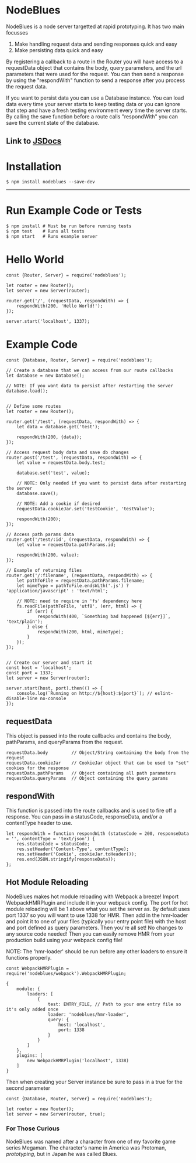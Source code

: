 # NodeBlues
NodeBlues is a node server targetted at rapid prototyping. It has two main focusses
1. Make handling request data and sending responses quick and easy
2. Make persisting data quick and easy

By registering a callback to a route in the Router you will have access to a requestData object that contains the body, query parameters, and the url parameters that were used for the request. You can then send a response by using the "respondWith" function to send a response after you process the request data.

If you want to persist data you can use a Database instance. You can load data every time your server starts to keep testing data or you can ignore that step and have a fresh testing environment every time the server starts. By calling the save function before a route calls "respondWith" you can save the current state of the database.

Link to [JSDocs](https://iamdudeman.github.io/NodeBlues/ "NodeBlues Docs")
---


# Installation
```
$ npm install nodeblues --save-dev
```
---


# Run Example Code or Tests
```
$ npm install # Must be run before running tests
$ npm test    # Runs all tests
$ npm start   # Runs example server

```

# Hello World

```
const {Router, Server} = require('nodeblues');

let router = new Router();
let server = new Server(router);

router.get('/', (requestData, respondWith) => {
    respondWith(200, 'Hello World!');
});

server.start('localhost', 1337);

```


# Example Code
```
const {Database, Router, Server} = require('nodeblues');

// Create a database that we can access from our route callbacks
let database = new Database();

// NOTE: If you want data to persist after restarting the server
database.load();


// Define some routes
let router = new Router();

router.get('/test', (requestData, respondWith) => {
    let data = database.get('test');

    respondWith(200, {data});
});

// Access request body data and save db changes
router.post('/test', (requestData, respondWith) => {
    let value = requestData.body.test;

    database.set('test', value);

    // NOTE: Only needed if you want to persist data after restarting the server
    database.save();

    // NOTE: Add a cookie if desired
    requestData.cookieJar.set('testCookie', 'testValue');

    respondWith(200);
});

// Access path params data
router.get('/test/:id', (requestData, respondWith) => {
    let value = requestData.pathParams.id;

    respondWith(200, value);
});

// Example of returning files
router.get('/:filename', (requestData, respondWith) => {
    let pathToFile = requestData.pathParams.filename;
    let mimeType = pathToFile.endsWith('.js') ? 'application/javascript' : 'text/html';

    // NOTE: need to require in 'fs' dependency here
    fs.readFile(pathToFile, 'utf8', (err, html) => {
        if (err) {
            respondWith(400, `Something bad happened [${err}]`, 'text/plain');
        } else {
            respondWith(200, html, mimeType);
        }
    });
});


// Create our server and start it
const host = 'localhost';
const port = 1337;
let server = new Server(router);

server.start(host, port).then(() => {
    console.log(`Running on http://${host}:${port}`); // eslint-disable-line no-console
});

```


## requestData
This object is passed into the route callbacks and contains the body, pathParams, and queryParams from
the request.

```
requestData.body         // Object/String containing the body from the request
requestData.cookieJar    // CookieJar object that can be used to "set" cookies for the response
requestData.pathParams   // Object containing all path parameters
requestData.queryParams  // Object containing the query params
```


## respondWith
This function is passed into the route callbacks and is used to fire off a response. You can pass in a statusCode,
responseData, and/or a contentType header to use.

```
let respondWith = function respondWith (statusCode = 200, responseData = '', contentType = 'text/json') {
    res.statusCode = statusCode;
    res.setHeader('Content-Type', contentType);
    res.setHeader('Cookie', cookieJar.toHeader());
    res.end(JSON.stringify(responseData));
};
```

## Hot Module Reloading
NodeBlues makes hot module reloading with Webpack a breeze! Import WebpackHMRPlugin and include it in your webpack config. The port for hot module reloading will be 1 above what you set the server as. By default uses port 1337 so you will want to use 1338 for HMR. Then add in the hmr-loader and point it to one of your files (typically your entry point file) with the host and port defined as query parameters. Then you're all set! No changes to any source code needed! Then you can easily remove HMR from your production build using your webpack config file!

NOTE: The 'hmr-loader' should be run before any other loaders to ensure it functions properly.

```
const WebpackHMRPlugin = require('nodeblues/webpack').WebpackHMRPlugin;

{
    module: {
        loaders: [
            {
                test: ENTRY_FILE, // Path to your one entry file so it's only added once
                loader: 'nodeblues/hmr-loader',
                query: {
                    host: 'localhost',
                    port: 1338
                }
            }
        ]
    },
    plugins: [
        new WebpackHMRPlugin('localhost', 1338)
    ]
}
```

Then when creating your Server instance be sure to pass in a true for the second parameter
```
const {Database, Router, Server} = require('nodeblues');

let router = new Router();
let server = new Server(router, true);
```

### For Those Curious
NodeBlues was named after a character from one of my favorite game series Megaman. The character's name in America was Protoman, *prototyping*, but in Japan he was called Blues.
